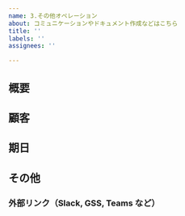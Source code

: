 ```yaml
---
name: 3.その他オペレーション
about: コミュニケーションやドキュメント作成などはこちら
title: ''
labels: ''
assignees: ''

---
```


## 概要


## 顧客


## 期日


## その他
### 外部リンク（Slack, GSS, Teams など）
